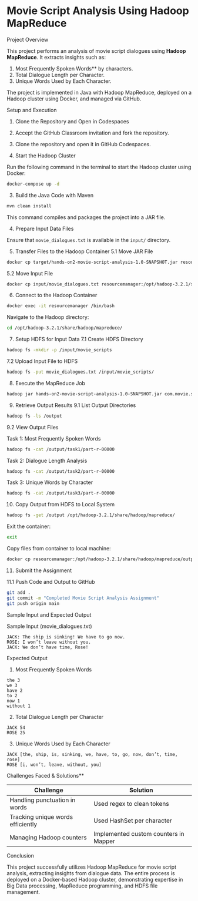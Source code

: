 # Movie Script Analysis Using Hadoop MapReduce

Project Overview

This project performs an analysis of movie script dialogues using **Hadoop MapReduce**. It extracts insights such as:

1. Most Frequently Spoken Words** by characters.
2. Total Dialogue Length per Character.
3. Unique Words Used by Each Character.

The project is implemented in Java with Hadoop MapReduce, deployed on a Hadoop cluster using Docker, and managed via GitHub.

Setup and Execution
1. Clone the Repository and Open in Codespaces
  1. Accept the GitHub Classroom invitation and fork the repository.
  2. Clone the repository and open it in GitHub Codespaces.

2. Start the Hadoop Cluster

Run the following command in the terminal to start the Hadoop cluster using Docker:
```bash
docker-compose up -d
```
3. Build the Java Code with Maven

```bash
mvn clean install
```
This command compiles and packages the project into a JAR file.

4. Prepare Input Data Files

Ensure that `movie_dialogues.txt` is available in the `input/` directory.

5. Transfer Files to the Hadoop Container
  5.1 Move JAR File

```bash
docker cp target/hands-on2-movie-script-analysis-1.0-SNAPSHOT.jar resourcemanager:/opt/hadoop-3.2.1/share/hadoop/mapreduce/
```

  5.2 Move Input File

```bash
docker cp input/movie_dialogues.txt resourcemanager:/opt/hadoop-3.2.1/share/hadoop/mapreduce/
```

6. Connect to the Hadoop Container

```bash
docker exec -it resourcemanager /bin/bash
```

Navigate to the Hadoop directory:
```bash
cd /opt/hadoop-3.2.1/share/hadoop/mapreduce/
```

7. Setup HDFS for Input Data
  7.1 Create HDFS Directory

  ```bash
  hadoop fs -mkdir -p /input/movie_scripts
  ```

  7.2 Upload Input File to HDFS

  ```bash
  hadoop fs -put movie_dialogues.txt /input/movie_scripts/
  ```

8. Execute the MapReduce Job

  ```bash
  hadoop jar hands-on2-movie-script-analysis-1.0-SNAPSHOT.jar com.movie.script.analysis.MovieScriptAnalysis /input/movie_scripts/movie_dialogues.txt /output
  ```

9. Retrieve Output Results
  9.1 List Output Directories

  ```bash
  hadoop fs -ls /output
  ```

  9.2 View Output Files

  Task 1: Most Frequently Spoken Words

  ```bash
  hadoop fs -cat /output/task1/part-r-00000
  ```

  Task 2: Dialogue Length Analysis

  ```bash
  hadoop fs -cat /output/task2/part-r-00000
  ```

Task 3: Unique Words by Character

  ```bash
  hadoop fs -cat /output/task3/part-r-00000
  ```

10. Copy Output from HDFS to Local System

  ```bash
  hadoop fs -get /output /opt/hadoop-3.2.1/share/hadoop/mapreduce/
  ```

Exit the container:

  ```bash
  exit
  ```

Copy files from container to local machine:

```bash
docker cp resourcemanager:/opt/hadoop-3.2.1/share/hadoop/mapreduce/output/ ./output/
```

11. Submit the Assignment

  11.1 Push Code and Output to GitHub

  ```bash
  git add .
  git commit -m "Completed Movie Script Analysis Assignment"
  git push origin main
  ```


Sample Input and Expected Output

Sample Input (movie\_dialogues.txt)

```
JACK: The ship is sinking! We have to go now.
ROSE: I won’t leave without you.
JACK: We don’t have time, Rose!
```

Expected Output

1. Most Frequently Spoken Words

```
the 3
we 3
have 2
to 2
now 1
without 1
```

2. Total Dialogue Length per Character

```
JACK 54
ROSE 25
```

3. Unique Words Used by Each Character

```
JACK [the, ship, is, sinking, we, have, to, go, now, don’t, time, rose]
ROSE [i, won’t, leave, without, you]
```

Challenges Faced & Solutions**

|   Challenge                       |   Solution                            |
| --------------------------------- | ------------------------------------- |
| Handling punctuation in words     | Used regex to clean tokens            |
| Tracking unique words efficiently | Used HashSet per character            |
| Managing Hadoop counters          | Implemented custom counters in Mapper |


Conclusion

This project successfully utilizes Hadoop MapReduce for movie script analysis, extracting insights from dialogue data. The entire process is deployed on a Docker-based Hadoop cluster, demonstrating expertise in Big Data processing, MapReduce programming, and HDFS file management.

